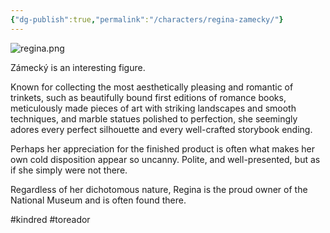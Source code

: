 ```yaml
---
{"dg-publish":true,"permalink":"/characters/regina-zamecky/"}
---
```


![regina.png](/img/user/Images/regina.png)

Zámecký is an interesting figure.

Known for collecting the most aesthetically pleasing and romantic of trinkets, such as beautifully bound first editions of romance books, meticulously made pieces of art with striking landscapes and smooth techniques, and marble statues polished to perfection, she seemingly adores every perfect silhouette and every well-crafted storybook ending. 

Perhaps her appreciation for the finished product is often what makes her own cold disposition appear so uncanny. Polite, and well-presented, but as if she simply were not there.

Regardless of her dichotomous nature, Regina is the proud owner of the National Museum and is often found there.

#kindred #toreador 